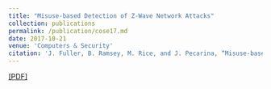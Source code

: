 ```yaml
---
title: "Misuse-based Detection of Z-Wave Network Attacks"
collection: publications
permalink: /publication/cose17.md
date: 2017-10-21
venue: 'Computers & Security'
citation: 'J. Fuller, B. Ramsey, M. Rice, and J. Pecarina, “Misuse-based Detection of Z-Wave Network Attacks; <i>Computers & Security</i>. 64, pp. 44-8, 2017.'
---
```


[[PDF]](http://fullerj.github.io/files/cose17.pdf)



